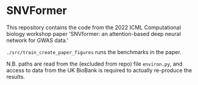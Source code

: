 # SNVFormer

This repository contains the code from the 2022 ICML Computational biology workshop paper 'SNVformer: an attention-based deep neural network for GWAS data.'

`./src/train_create_paper_figures` runs the benchmarks in the paper.

N.B. paths are read from the (excluded from repo) file `environ.py`, and access to data from the UK BioBank is required to actually re-produce the results.
